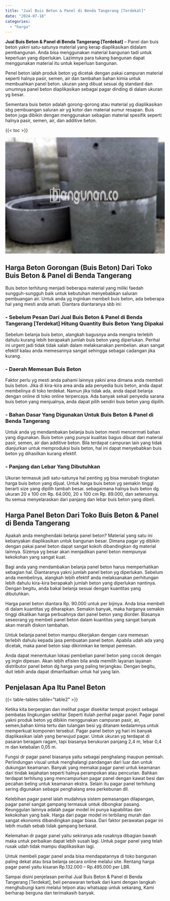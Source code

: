 ```yaml
---
title: "Jual Buis Beton & Panel di Benda Tangerang [Terdekat]"
date: "2024-07-18"
categories: 
  - "harga"
---
```


**Jual Buis Beton & Panel di Benda Tangerang \[Terdekat\]** – Panel dan buis beton yakni satu-satunya material yang kerap diaplikasikan didalam pembangunan. Anda bisa menggunakan material bangunan tadi untuk keperluan yang diperlukan. Lazimnya para tukang bangunan dapat menggunakan material itu untuk keperluan bangunan.

Penel beton ialah produk beton yg dicetak dengan pakai campuran material seperti halnya pasir, semen, air dan tambahan bahan kimia untuk membuahkan panel beton. ukuran yang dibuat sesuai dg standard dan umumnya panel beton diaplikasikan sebagai pagar dinding di dalam ukuran yg besar.

Sementara buis beton adalah gorong-gorong atau material yg diaplikasikan sbg pembuangan saluran air yg kotor dan material sumur resapan. Buis beton juga dibikin dengan menggunakan sebagian material spesifik seperti halnya pasir, semen, air, dan additive beton.

{{< toc >}}

![Jual Buis Beton & Panel di Benda Tangerang [Terdekat]](/images/jual-panel-buis-beton-murah-42.png)

## Harga Beton Gorongan (Buis Beton) Dari Toko Buis Beton & Panel di Benda Tangerang

Buis beton terhitung menjadi beberapa material yang miliki faedah sungguh-sungguh baik untuk kebutuhan menyebabkan saluran pembuangan air. Untuk anda yg inginkan membeli buis beton, ada beberapa hal yang mesti anda amati. Diantara diantaranya sbb ini:

### \- Sebelum Pesan Dari Jual Buis Beton & Panel di Benda Tangerang \[Terdekat\] Hitung Quantity Buis Beton Yang Dipakai

Sebelum belanja buis beton, alangkah bagusnya anda mengira terlebih dahulu kurang lebih berapakah jumlah buis beton yang diperlukan. Perihal ini urgent jadi tidak tidak salah dalam melaksanakan pembelian. akan sangat efektif kalau anda memesannya sangat sehingga sebagai cadangan jika kurang.

### \- Daerah Memesan Buis Beton

Faktor perlu yg mesti anda pahami lainnya yakni area dimana anda membeli buis beton. Jika di kira-kira area anda ada penyedia buis beton, anda dapat membelinya di toko terdekat. Namun jika tidak ada, anda dapat belanja dengan online di toko online terpercaya. Ada banyak sekali penyedia sarana buis beton yang menjualnya, anda dapat pilih sendiri buis beton yang dipilih.

### \- Bahan Dasar Yang Digunakan Untuk Buis Beton & Panel di Benda Tangerang

Untuk anda yg mendambakan belanja buis beton mesti mencermati bahan yang digunakan. Buis beton yang punyai kualitas bagus dibuat dari material pasir, semen, air dan additive beton. Bila terdapat campuran lain yang tidak dianjurkan untuk memproduksi buis beton, hal ini dapat menyebabkan buis beton yg dihasilkan kurang efektif.

### \- Panjang dan Lebar Yang Dibutuhkan

Ukuran termasuk jadi satu-satunya hal penting yg bisa merubah tingkatan harga buis beton yang dijual. Untuk harga buis beton yg semakin tinggi berarti size yang dipilih tambah besar. sebagaimana halnya buis beton dg ukuran 20 x 100 cm Rp. 64.000, 20 x 100 cm Rp. 89.000, dan seterusnya. Itu semua menyelaraskan dari panjang dan lebar buis beton yang dibeli.

## Harga Panel Beton Dari Toko Buis Beton & Panel di Benda Tangerang

Apakah anda menghendaki belanja panel beton? Material yang satu ini kebanyakan diaplikasikan untuk bangunan besar. Dimana pagar yg dibikin dengan pakai panel beton dapat sangat kokoh dibandingkan dg material lainnya. Sizenya yg besar akan menjadikan panel beton mempunyai kekokohan yang sangat kuat.

Bagi anda yang mendambakan belanja panel beton harus memperhatikan sebagian hal. Diantaranya yakni jumlah panel beton yg diperlukan. Sebelum anda membelinya, alangkah lebih efektif anda melaksanakan perhitungan lebih dahulu kira-kira berapakah jumlah beton yang diperlukan nantinya. Dengan begitu, anda bakal belanja sesuai dengan kuantitas yang dibutuhkan.

Harga panel beton diantara Rp. 90.000 untuk per bijinya. Anda bisa membeli di dalam kuantitas yg diharapkan. Semakin banyak, maka harganya semakin tinggi dikalikan harga perbuahnya dari panel beton yang diorder. Biasanya seseorang yg membeli panel beton dalam kuantitas yang sangat banyak akan meraih diskon tambahan.

Untuk belanja panel beton mampu dikerjakan dengan cara memesan terlebih dahulu kepada jasa pembuatan panel beton. Apabila udah ada yang dicetak, maka panel beton siap dikirimkan ke tempat pemesan.

Anda dapat menentukan lokasi pembelian panel beton yang cocok dengan yg ingin dipesan. Akan lebih efisien bila anda memilih layanan layanan distributor panel beton dg harga yang paling terjangkau. Dengan begitu, duit lebih anda dapat dimanfaatkan untuk hal yang lain.

## Penjelasan Apa Itu Panel Beton

{{< table-tables table="table2" >}}

Ketika kita berpergian dan melihat pagar disekitar tempat project sebagai pembatas lingkungan seklitar Seperti itulah perihal pagar panel. Pagar panel yakni produk beton yg dibikin menggunakan campuran pasir, air, semen,bahan kimia tertu dan tulangan besi yg ditanam kedalamnya untuk memperkuat komponen tersebut. Pagar panel beton yg hari ini banyak diaplikasikan ialah yang berwujud pagar. Untuk ukuran yg terdapat di pasaran beragam ragam, tapi biasanya berukuran panjang 2,4 m, lebar 0,4 m dan ketebalan 0,05 m.

Fungsi dr pagar panel biasanya yaitu sebagai penghalang maupun pemisah. Perlindungan visual untuk menghalangi pandangan dari luar dan untuk dukungan keamanan. Banyak yang memakai pagar panel untuk keamanan dari tindak kejahatan seperti halnya perampokan atau pencurian. Bahkan terdapat terhitung yang mencampurkan pagar panel dengan kawat besi dan pecahan beling untuk keamanan ekstra. Selain itu pagar panel terhitung sering digunakan sebagai penghalang area perkebunan dll.

Kelebihan pagar panel ialah mudahnya sistem pemasangan dilapangan, pagar panel sangat gampang termasuk untuk dibongkar pasang. Keunggulan lainnya adalah pagar model ini punya kapabilitas dan kekokohan yang baik. Harga dari pagar model ini terbilang murah dan sangat ekonomis dibandingkan pagar biasa. Dari faktor perawatan pagar ini lebih mudah sebab tidak gampang berkarat.

Kelemahan dr pagar panel yaitu sekiranya ada rusaknya dibagian bawah maka untuk perbaikan dapat lebih susah lagi. Untuk pagar panel yang telah rusak udah tidak mampu diaplikasikan lagi.

Untuk membeli pagar panel anda bisa mendapatannya di toko bangunan paling dekat atau bisa belanja secara online melalui site. Rentang harga pagar panel yaitu kisaran Rp.132.000 – Rp.495.000 per LBR.

Sampai disini penjelasan perihal Jual Buis Beton & Panel di Benda Tangerang \[Terdekat\], beli penawaran terbaik dari kami dengan langkah menghubungi kami melalui telpon atau whatsapp untuk sekarang, Kami berharap berguna dan terimakasih banyak.
